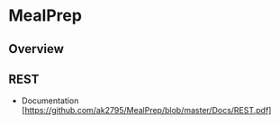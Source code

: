 # MealPrep

## Overview

## REST
* Documentation [https://github.com/ak2795/MealPrep/blob/master/Docs/REST.pdf]
